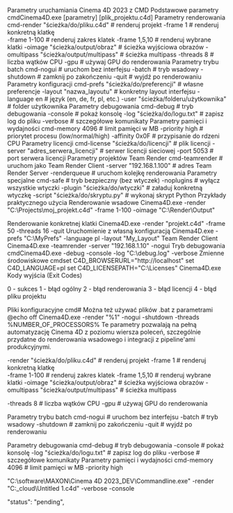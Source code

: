 Parametry uruchamiania Cinema 4D 2023 z CMD
Podstawowe parametry
cmdCinema4D.exe [parametry] [plik_projektu.c4d]
Parametry renderowania
cmd-render "ścieżka/do/pliku.c4d"          # renderuj projekt
-frame 1                                # renderuj konkretną klatkę  
-frame 1-100                           # renderuj zakres klatek
-frame 1,5,10                          # renderuj wybrane klatki
-oimage "ścieżka/output/obraz"         # ścieżka wyjściowa obrazów
-omultipass "ścieżka/output/multipass" # ścieżka multipass
-threads 8                             # liczba wątków CPU
-gpu                                   # używaj GPU do renderowania
Parametry trybu batch
cmd-nogui                                 # uruchom bez interfejsu
-batch                                 # tryb wsadowy
-shutdown                              # zamknij po zakończeniu
-quit                                  # wyjdź po renderowaniu
Parametry konfiguracji
cmd-prefs "ścieżka/do/preferencji"       # własne preferencje
-layout "nazwa_layoutu"                # konkretny layout interfejsu
-language en                           # język (en, de, fr, pl, etc.)
-user "ścieżka/folderu/użytkownika"   # folder użytkownika
Parametry debugowania
cmd-debug                                 # tryb debugowania
-console                               # pokaż konsolę
-log "ścieżka/do/logu.txt"            # zapisz log do pliku
-verbose                               # szczegółowe komunikaty
Parametry pamięci i wydajności
cmd-memory 4096                           # limit pamięci w MB
-priority high                         # priorytet procesu (low/normal/high)
-affinity 0x0F                        # przypisanie do rdzeni CPU
Parametry licencji
cmd-license "ścieżka/do/licencji"        # plik licencji
-server "adres_serwera_licencji"      # serwer licencji sieciowej
-port 5053                            # port serwera licencji
Parametry projektów Team Render
cmd-teamrender                            # uruchom jako Team Render Client
-server "192.168.1.100"               # adres Team Render Server
-renderqueue                           # uruchom kolejkę renderowania
Parametry specjalne
cmd-safe                                  # tryb bezpieczny (bez wtyczek)
-noplugins                            # wyłącz wszystkie wtyczki
-plugin "ścieżka/do/wtyczki"          # załaduj konkretną wtyczkę
-script "ścieżka/do/skryptu.py"       # wykonaj skrypt Python
Przykłady praktycznego użycia
Renderowanie wsadowe
Cinema4D.exe -render "C:\Projects\moj_projekt.c4d" -frame 1-100 -oimage "C:\Render\Output" 





Renderowanie konkretnej klatki
Cinema4D.exe -render "projekt.c4d" -frame 50 -threads 16 -quit
Uruchomienie z własną konfiguracją
Cinema4D.exe -prefs "C:\MyPrefs" -language pl -layout "My_Layout"
Team Render Client
Cinema4D.exe -teamrender -server "192.168.1.10" -nogui
Tryb debugowania
cmdCinema4D.exe -debug -console -log "C:\debug.log" -verbose
Zmienne środowiskowe
cmdset C4D_BROWSERURL="http://localhost"
set C4D_LANGUAGE=pl
set C4D_LICENSEPATH="C:\Licenses"
Cinema4D.exe
Kody wyjścia (Exit Codes)

0 - sukces
1 - błąd ogólny
2 - błąd renderowania
3 - błąd licencji
4 - błąd pliku projektu

Pliki konfiguracyjne
cmd# Można też używać plików .bat z parametrami
@echo off
Cinema4D.exe -render "%1" -nogui -shutdown -threads %NUMBER_OF_PROCESSORS%
Te parametry pozwalają na pełną automatyzację Cinema 4D z poziomu wiersza poleceń, szczególnie przydatne do renderowania wsadowego i integracji z pipeline'ami produkcyjnymi.




-render "ścieżka/do/pliku.c4d"          # renderuj projekt
-frame 1                                # renderuj konkretną klatkę  
-frame 1-100                           # renderuj zakres klatek
-frame 1,5,10                          # renderuj wybrane klatki
-oimage "ścieżka/output/obraz"         # ścieżka wyjściowa obrazów
-omultipass "ścieżka/output/multipass" # ścieżka multipass


-threads 8                             # liczba wątków CPU
-gpu                                   # używaj GPU do renderowania

Parametry trybu batch
cmd-nogui                                 # uruchom bez interfejsu
-batch                                 # tryb wsadowy
-shutdown                              # zamknij po zakończeniu
-quit                                  # wyjdź po renderowaniu


Parametry debugowania
cmd-debug                                 # tryb debugowania
-console                               # pokaż konsolę
-log "ścieżka/do/logu.txt"            # zapisz log do pliku
-verbose
                               # szczegółowe komunikaty
Parametry pamięci i wydajności
cmd-memory 4096                           # limit pamięci w MB
-priority high 


"C:\software\MAXON\Cinema 4D 2023_DEV\Commandline.exe" -render "C:\_cloud\Untitled 1.c4d" -verbose -console


  "status": "pending",